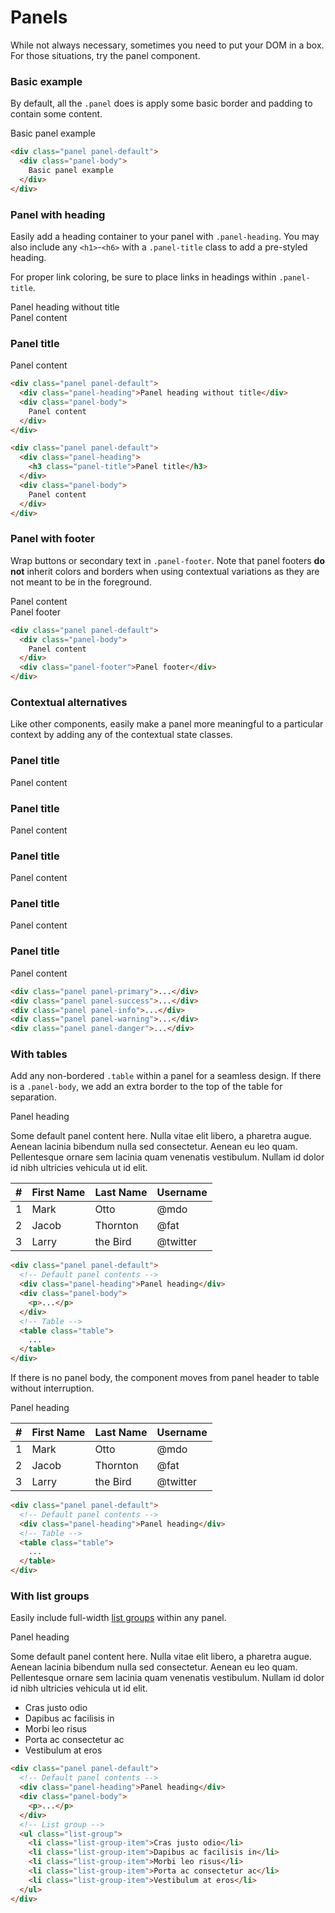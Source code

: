 
<h1 id="panels" class="page-header">Panels</h1>

<p class="lead">While not always necessary, sometimes you need to put your DOM in a box. For those situations, try the panel component.</p>

<h3 id="panels-basic">Basic example</h3>

<p>By default, all the <code>.panel</code> does is apply some basic border and padding to contain some content.</p>

<div class="bs-example">
  <div class="panel panel-default">
    <div class="panel-body">
      Basic panel example
    </div>
  </div>
</div>

```html
<div class="panel panel-default">
  <div class="panel-body">
    Basic panel example
  </div>
</div>
```

<h3 id="panels-heading">Panel with heading</h3>

<p>Easily add a heading container to your panel with <code>.panel-heading</code>. You may also include any <code>&lt;h1&gt;</code>-<code>&lt;h6&gt;</code> with a <code>.panel-title</code> class to add a pre-styled heading.</p>

<p>For proper link coloring, be sure to place links in headings within <code>.panel-title</code>.</p>

<div class="bs-example">
  <div class="panel panel-default">
    <div class="panel-heading">Panel heading without title</div>
    <div class="panel-body">
      Panel content
    </div>
  </div>
  <div class="panel panel-default">
    <div class="panel-heading">
      <h3 class="panel-title">Panel title</h3>
    </div>
    <div class="panel-body">
      Panel content
    </div>
  </div>
</div>

```html
<div class="panel panel-default">
  <div class="panel-heading">Panel heading without title</div>
  <div class="panel-body">
    Panel content
  </div>
</div>

<div class="panel panel-default">
  <div class="panel-heading">
    <h3 class="panel-title">Panel title</h3>
  </div>
  <div class="panel-body">
    Panel content
  </div>
</div>
```

<h3 id="panels-footer">Panel with footer</h3>

<p>Wrap buttons or secondary text in <code>.panel-footer</code>. Note that panel footers <strong>do not</strong> inherit colors and borders when using contextual variations as they are not meant to be in the foreground.</p>

<div class="bs-example">
  <div class="panel panel-default">
    <div class="panel-body">
      Panel content
    </div>
    <div class="panel-footer">Panel footer</div>
  </div>
</div>

```html
<div class="panel panel-default">
  <div class="panel-body">
    Panel content
  </div>
  <div class="panel-footer">Panel footer</div>
</div>
```

<h3 id="panels-alternatives">Contextual alternatives</h3>

<p>Like other components, easily make a panel more meaningful to a particular context by adding any of the contextual state classes.</p>

<div class="bs-example">
  <div class="panel panel-primary">
    <div class="panel-heading">
      <h3 class="panel-title">Panel title</h3>
    </div>
    <div class="panel-body">
      Panel content
    </div>
  </div>
  <div class="panel panel-success">
    <div class="panel-heading">
      <h3 class="panel-title">Panel title</h3>
    </div>
    <div class="panel-body">
      Panel content
    </div>
  </div>
  <div class="panel panel-info">
    <div class="panel-heading">
      <h3 class="panel-title">Panel title</h3>
    </div>
    <div class="panel-body">
      Panel content
    </div>
  </div>
  <div class="panel panel-warning">
    <div class="panel-heading">
      <h3 class="panel-title">Panel title</h3>
    </div>
    <div class="panel-body">
      Panel content
    </div>
  </div>
  <div class="panel panel-danger">
    <div class="panel-heading">
      <h3 class="panel-title">Panel title</h3>
    </div>
    <div class="panel-body">
      Panel content
    </div>
  </div>
</div>

```html
<div class="panel panel-primary">...</div>
<div class="panel panel-success">...</div>
<div class="panel panel-info">...</div>
<div class="panel panel-warning">...</div>
<div class="panel panel-danger">...</div>
```

<h3 id="panels-tables">With tables</h3>

<p>Add any non-bordered <code>.table</code> within a panel for a seamless design. If there is a <code>.panel-body</code>, we add an extra border to the top of the table for separation.</p>

<div class="bs-example">
  <div class="panel panel-default">
    <!-- Default panel contents -->
    <div class="panel-heading">Panel heading</div>
    <div class="panel-body">
      <p>Some default panel content here. Nulla vitae elit libero, a pharetra augue. Aenean lacinia bibendum nulla sed consectetur. Aenean eu leo quam. Pellentesque ornare sem lacinia quam venenatis vestibulum. Nullam id dolor id nibh ultricies vehicula ut id elit.</p>
    </div>
    <!-- Table -->
    <table class="table">
      <thead>
        <tr>
          <th>#</th>
          <th>First Name</th>
          <th>Last Name</th>
          <th>Username</th>
        </tr>
      </thead>
      <tbody>
        <tr>
          <td>1</td>
          <td>Mark</td>
          <td>Otto</td>
          <td>@mdo</td>
        </tr>
        <tr>
          <td>2</td>
          <td>Jacob</td>
          <td>Thornton</td>
          <td>@fat</td>
        </tr>
        <tr>
          <td>3</td>
          <td>Larry</td>
          <td>the Bird</td>
          <td>@twitter</td>
        </tr>
      </tbody>
    </table>
  </div>
</div>

```html
<div class="panel panel-default">
  <!-- Default panel contents -->
  <div class="panel-heading">Panel heading</div>
  <div class="panel-body">
    <p>...</p>
  </div>
  <!-- Table -->
  <table class="table">
    ...
  </table>
</div>
```

<p>If there is no panel body, the component moves from panel header to table without interruption.</p>

<div class="bs-example">
  <div class="panel panel-default">
    <div class="panel-heading">Panel heading</div>
    <table class="table">
      <thead>
        <tr>
          <th>#</th>
          <th>First Name</th>
          <th>Last Name</th>
          <th>Username</th>
        </tr>
      </thead>
      <tbody>
        <tr>
          <td>1</td>
          <td>Mark</td>
          <td>Otto</td>
          <td>@mdo</td>
        </tr>
        <tr>
          <td>2</td>
          <td>Jacob</td>
          <td>Thornton</td>
          <td>@fat</td>
        </tr>
        <tr>
          <td>3</td>
          <td>Larry</td>
          <td>the Bird</td>
          <td>@twitter</td>
        </tr>
      </tbody>
    </table>
  </div>
</div>

```html
<div class="panel panel-default">
  <!-- Default panel contents -->
  <div class="panel-heading">Panel heading</div>
  <!-- Table -->
  <table class="table">
    ...
  </table>
</div>
```


<h3 id="panels-list-group">With list groups</h3>

<p>Easily include full-width <a href="#list-group">list groups</a> within any panel.</p>

<div class="bs-example">
  <div class="panel panel-default">
    <!-- Default panel contents -->
    <div class="panel-heading">Panel heading</div>
    <div class="panel-body">
      <p>Some default panel content here. Nulla vitae elit libero, a pharetra augue. Aenean lacinia bibendum nulla sed consectetur. Aenean eu leo quam. Pellentesque ornare sem lacinia quam venenatis vestibulum. Nullam id dolor id nibh ultricies vehicula ut id elit.</p>
    </div>
    <!-- List group -->
    <ul class="list-group">
      <li class="list-group-item">Cras justo odio</li>
      <li class="list-group-item">Dapibus ac facilisis in</li>
      <li class="list-group-item">Morbi leo risus</li>
      <li class="list-group-item">Porta ac consectetur ac</li>
      <li class="list-group-item">Vestibulum at eros</li>
    </ul>
  </div>
</div>

```html
<div class="panel panel-default">
  <!-- Default panel contents -->
  <div class="panel-heading">Panel heading</div>
  <div class="panel-body">
    <p>...</p>
  </div>
  <!-- List group -->
  <ul class="list-group">
    <li class="list-group-item">Cras justo odio</li>
    <li class="list-group-item">Dapibus ac facilisis in</li>
    <li class="list-group-item">Morbi leo risus</li>
    <li class="list-group-item">Porta ac consectetur ac</li>
    <li class="list-group-item">Vestibulum at eros</li>
  </ul>
</div>
```

